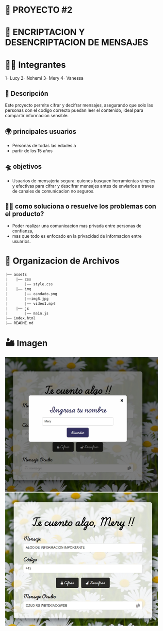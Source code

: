# 📍 PROYECTO #2  

# 🔐 ENCRIPTACION Y DESENCRIPTACION DE MENSAJES 

# 👯‍♀️ Integrantes
 1- Lucy 
 2- Nohemi
 3- Mery
 4- Vanessa

## 🚀 Descripción

Este proyecto permite cifrar y decifrar mensajes, asegurando que solo las personas con el codigo correcto puedan leer el contenido, ideal para compartir informacion sensible.
 
## 🌍 principales usuarios

 * Personas de todas las edades a 
 * partir de los 15 años

 ## 🛸 objetivos 


 * Usuarios de mensajeria segura: quienes busquen herramientas simples y efectivas para cifrar y descifrar mensajes antes de enviarlos a traves de canales de comunicacion no seguros.
 

 ## 👩‍🚀 como soluciona o resuelve los problemas con el producto?

  * Poder realizar una comunicacion mas privada entre personas de confianza,
  * mas que todo es enfocado en la privacidad de informacion entre usuarios.



# 📁 Organizacion de Archivos
```
|—— assets
|    |—— css
|        |—— style.css
|    |—— img
|        |—— candado.png  
|        |——img8.jpg 
|        |—— video1.mp4
|    |—— js
|        |—— main.js
|—— index.html
|—— README.md

```
# 🏜️ Imagen

![Logo del Proyecto](/assets/img/captura1.png.jpeg)
![Logo del Proyecto](/assets/img/captura2.png.jpeg)
